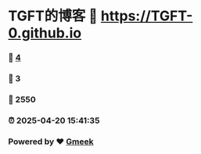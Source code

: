 # TGFT的博客 :link: https://TGFT-0.github.io 
### :page_facing_up: [4](https://TGFT-0.github.io/tag.html) 
### :speech_balloon: 3 
### :hibiscus: 2550 
### :alarm_clock: 2025-04-20 15:41:35 
### Powered by :heart: [Gmeek](https://github.com/Meekdai/Gmeek)
